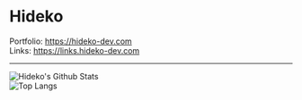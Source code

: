 # Hideko
Portfolio: https://hideko-dev.com<br>
Links: https://links.hideko-dev.com

----
![Hideko's Github Stats](https://github-readme-stats.vercel.app/api?username=hideko-dev&show_icons=true&bg_color=00000000&border_color=313131)
<br>
![Top Langs](https://github-readme-stats.vercel.app/api/top-langs/?username=hideko-dev&layout=compact&bg_color=00000000&border_color=313131&text_bold=true)
